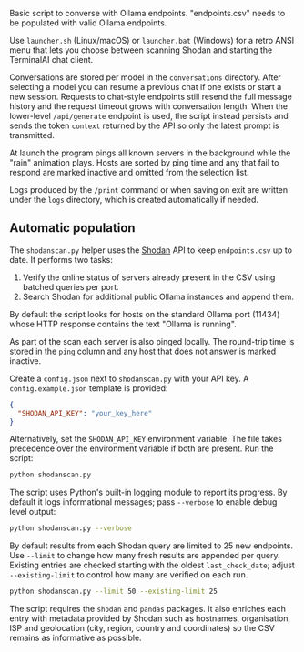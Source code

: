 Basic script to converse with Ollama endpoints.
"endpoints.csv" needs to be populated with valid Ollama endpoints.

Use `launcher.sh` (Linux/macOS) or `launcher.bat` (Windows) for a retro
ANSI menu that lets you choose between scanning Shodan and starting the
TerminalAI chat client.

Conversations are stored per model in the `conversations` directory. After
selecting a model you can resume a previous chat if one exists or start a new
session. Requests to chat-style endpoints still resend the full message history
and the request timeout grows with conversation length. When the lower-level
`/api/generate` endpoint is used, the script instead persists and sends the
token `context` returned by the API so only the latest prompt is transmitted.

At launch the program pings all known servers in the background while the
"rain" animation plays. Hosts are sorted by ping time and any that fail to
respond are marked inactive and omitted from the selection list.

Logs produced by the `/print` command or when saving on exit are written under
the `logs` directory, which is created automatically if needed.

## Automatic population

The `shodanscan.py` helper uses the [Shodan](https://www.shodan.io/) API to
keep `endpoints.csv` up to date. It performs two tasks:

1. Verify the online status of servers already present in the CSV using
   batched queries per port.
2. Search Shodan for additional public Ollama instances and append them.

By default the script looks for hosts on the standard Ollama port (11434)
whose HTTP response contains the text "Ollama is running".

As part of the scan each server is also pinged locally. The round-trip time is
stored in the `ping` column and any host that does not answer is marked
inactive.

Create a `config.json` next to `shodanscan.py` with your API key. A
`config.example.json` template is provided:

```json
{
  "SHODAN_API_KEY": "your_key_here"
}
```

Alternatively, set the `SHODAN_API_KEY` environment variable. The file takes
precedence over the environment variable if both are present. Run the script:

```bash
python shodanscan.py
```

The script uses Python's built-in logging module to report its progress. By
default it logs informational messages; pass `--verbose` to enable debug level
output:

```bash
python shodanscan.py --verbose
```

By default results from each Shodan query are limited to 25 new endpoints.
Use `--limit` to change how many fresh results are appended per query.
Existing entries are checked starting with the oldest `last_check_date`; adjust
`--existing-limit` to control how many are verified on each run.

```bash
python shodanscan.py --limit 50 --existing-limit 25
```

The script requires the `shodan` and `pandas` packages. It also enriches each
entry with metadata provided by Shodan such as hostnames, organisation, ISP and
geolocation (city, region, country and coordinates) so the CSV remains as
informative as possible.
